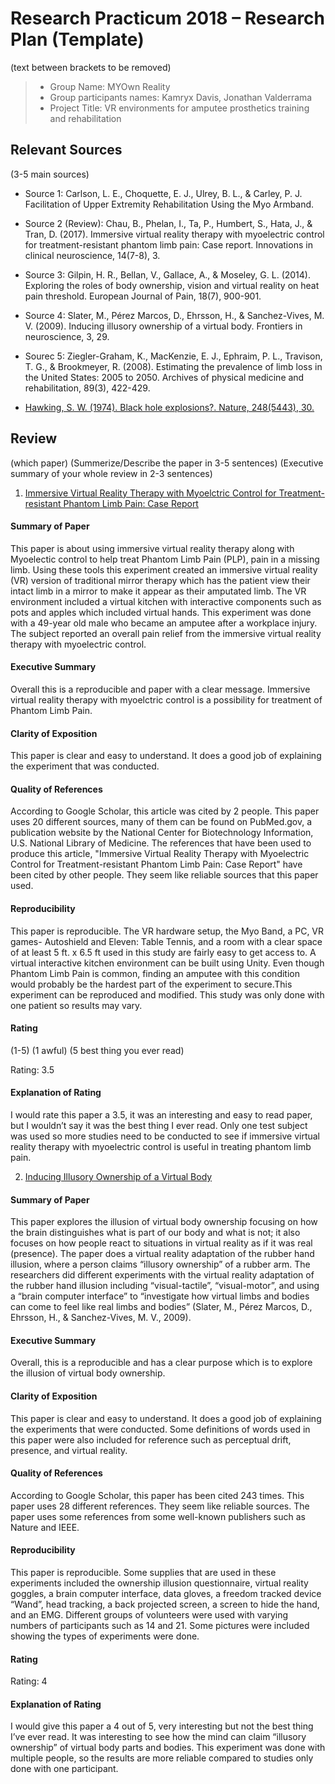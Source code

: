 # Research Practicum 2018 – Research Plan (Template)
(text between brackets to be removed)

> * Group Name: MYOwn Reality
> * Group participants names: Kamryx Davis, Jonathan Valderrama
> * Project Title: VR environments for amputee prosthetics training and rehabilitation

## Relevant Sources

(3-5 main sources)
* Source 1: 
Carlson, L. E., Choquette, E. J., Ulrey, B. L., & Carley, P. J. Facilitation of Upper Extremity Rehabilitation Using the Myo Armband.
* Source 2 (Review):
Chau, B., Phelan, I., Ta, P., Humbert, S., Hata, J., & Tran, D. (2017). Immersive virtual reality therapy with myoelectric control for treatment-resistant phantom limb pain: Case report. Innovations in clinical neuroscience, 14(7-8), 3.
* Source 3:
Gilpin, H. R., Bellan, V., Gallace, A., & Moseley, G. L. (2014). Exploring the roles of body ownership, vision and virtual reality on heat pain threshold. European Journal of Pain, 18(7), 900-901.
* Source 4:
Slater, M., Pérez Marcos, D., Ehrsson, H., & Sanchez-Vives, M. V. (2009). Inducing illusory ownership of a virtual body. Frontiers in neuroscience, 3, 29.
* Sourec 5: Ziegler-Graham, K., MacKenzie, E. J., Ephraim, P. L., Travison, T. G., & Brookmeyer, R. (2008). Estimating the prevalence of limb loss in the United States: 2005 to 2050. Archives of physical medicine and rehabilitation, 89(3), 422-429.


* [Hawking, S. W. (1974). Black hole explosions?. Nature, 248(5443), 30.](http://citeseerx.ist.psu.edu/viewdoc/download?doi=10.1.1.75.3702&rep=rep1&type=pdf)


## Review

(which paper)
(Summerize/Describe the paper in 3-5 sentences)
(Executive summary of your whole review in 2-3 sentences)

1. [Immersive Virtual Reality Therapy with Myoelctric Control for Treatment-resistant Phantom Limb Pain: Case Report](https://www.ncbi.nlm.nih.gov/pmc/articles/PMC5880370/)

#### Summary of Paper
This paper is about using immersive virtual reality therapy along with Myoelectic control to help treat Phantom Limb Pain (PLP), pain in a missing limb. Using these tools this experiment created an immersive virtual reality (VR) version of traditional mirror therapy which has the patient view their intact limb in a mirror to make it appear as their amputated limb. The VR environment included  a virtual kitchen with interactive components such as pots and apples which included virtual hands. This experiment was done with a 49-year old male who became an amputee after a workplace injury. The subject reported an overall pain relief from the immersive virtual reality therapy with myoelectric control.

#### Executive Summary
Overall this is a reproducible and paper with a clear message. Immersive virtual reality therapy with myoelctric control is a possibility for treatment of Phantom Limb Pain. 

#### Clarity of Exposition
This paper is clear and easy to understand. It does a good job of explaining the experiment that was conducted. 

#### Quality of References
According to Google Scholar, this article was cited by 2 people. This paper uses 20 different sources, many of them can be found on PubMed.gov, a publication website by the National Center for Biotechnology Information, U.S. National Library of Medicine. The references that have been used to produce this article, "Immersive Virtual Reality Therapy with Myoelectric Control for Treatment-resistant Phantom Limb Pain: Case Report" have been cited by other people. They seem like reliable sources that this paper used. 


#### Reproducibility
This paper is reproducible. The VR hardware setup, the Myo Band, a PC, VR games- Autoshield and Eleven: Table Tennis, and a room with a clear space of at least 5 ft. x 6.5 ft used in this study are fairly easy to get access to. A virtual interactive kitchen environment can be built using Unity. Even though Phantom Limb Pain is common, finding an amputee with this condition would probably be the hardest part of the experiment to secure.This experiment can be reproduced and modified. This study was only done with one patient so results may vary. 

#### Rating

(1-5)
(1 awful)
(5 best thing you ever read)

Rating: 3.5

#### Explanation of Rating
I would rate this paper a 3.5, it was an interesting and easy to read paper, but I wouldn’t say it was the best thing I ever read. Only one test subject was used so more studies need to be conducted to see if immersive virtual reality therapy with myoelectric control is useful in treating phantom limb pain.

2. [Inducing Illusory Ownership of a Virtual Body](https://www.frontiersin.org/articles/10.3389/neuro.01.029.2009/full)

#### Summary of Paper
This paper explores the illusion of virtual body ownership focusing on how the brain distinguishes what is part of our body and what is not; it also focuses on how people react to situations in virtual reality as if it was real (presence). The paper does a virtual reality adaptation of the rubber hand illusion, where a person claims “illusory ownership” of a rubber arm. The researchers did different experiments with the virtual reality adaptation of the rubber hand illusion including “visual-tactile”, “visual-motor”, and using a “brain computer interface” to “investigate how virtual limbs and bodies can come to feel like real limbs and bodies” (Slater, M., Pérez Marcos, D., Ehrsson, H., & Sanchez-Vives, M. V., 2009). 

#### Executive Summary
Overall, this is a reproducible and has a clear purpose which is to explore the illusion of virtual body ownership. 

#### Clarity of Exposition
This paper is clear and easy to understand. It does a good job of explaining the experiments that were conducted. Some definitions of words used in this paper were also included for reference such as perceptual drift, presence, and virtual reality. 

#### Quality of References
According to Google Scholar, this paper has been cited 243 times. This paper uses 28 different references. They seem like reliable sources. The paper uses some references from some well-known publishers such as Nature and IEEE.

#### Reproducibility
This paper is reproducible. Some supplies that are used in these experiments included the ownership illusion questionnaire, virtual reality goggles, a brain computer interface, data gloves, a freedom tracked device “Wand”, head tracking, a back projected screen, a screen to hide the hand, and an EMG. Different groups of volunteers were used with varying numbers of participants such as 14 and 21. Some pictures were included showing the types of experiments were done. 

#### Rating
Rating: 4

#### Explanation of Rating
I would give this paper a 4 out of 5, very interesting but not the best thing I’ve ever read. It was interesting to see how the mind can claim “illusory ownership” of virtual body parts and bodies. This experiment was done with multiple people, so the results are more reliable compared to studies only done with one participant. 

